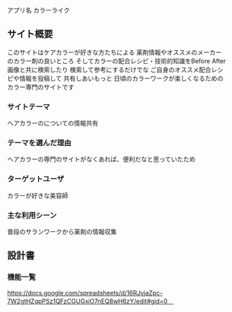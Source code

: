 アプリ名
カラーライク

## サイト概要
このサイトはケアカラーが好きな方たちによる
薬剤情報やオススメのメーカーのカラー剤の良いところ
そしてカラーの配合レシピ・技術的知識をBefore After画像と共に検索したり
検索して参考にするだけでな
ご自身のオススメ配合レシピや情報を投稿して
共有しあいもっと
日頃のカラーワークが楽しくなるためのカラー専門のサイトです

### サイトテーマ
ヘアカラーのについての情報共有

### テーマを選んだ理由
ヘアカラーの専門のサイトがなくあれば、便利だなと思っていたため

### ターゲットユーザ
カラーが好きな美容師

### 主な利用シーン
普段のサランワークから薬剤の情報収集

## 設計書

### 機能一覧

https://docs.google.com/spreadsheets/d/16RJvjaZpc-7W2gtHZqpPSz1QFzCGUGxiO7nEQ8wH6zY/edit#gid=0　
